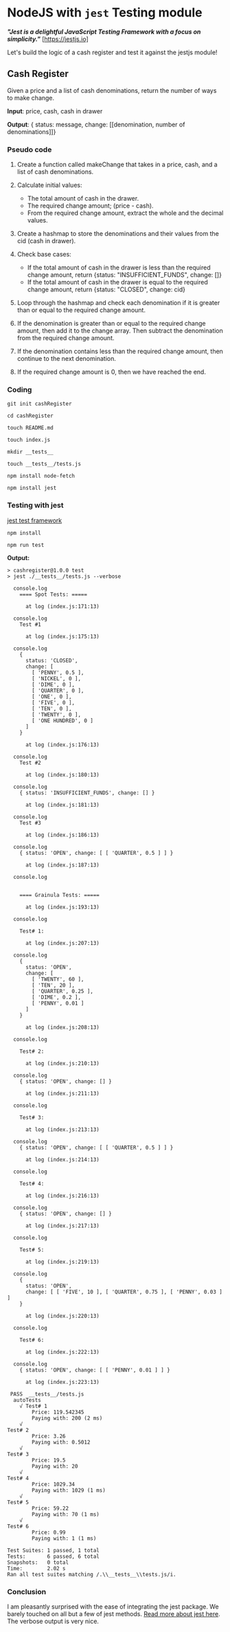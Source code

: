 # NodeJS with `jest` Testing module

***"Jest is a delightful JavaScript Testing Framework with a focus on simplicity."*** [https://jestjs.io]

Let's build the logic of a cash register and test it against the jestjs module!

## Cash Register
Given a price and a list of cash denominations, return the number of ways to make change.

**Input**: price, cash, cash in drawer

**Output**: { status: message, change: [[denomination, number of denominations]]}


### Pseudo code

1. Create a function called makeChange that takes in a price, cash, and a list of cash denominations.
   
2. Calculate initial values:
    - The total amount of cash in the drawer.
    - The required change amount; (price - cash).
    + From the required change amount, extract the whole and the decimal values.
      
3. Create a hashmap to store the denominations and their values from the cid (cash in drawer).
   
4. Check base cases:
    - If the total amount of cash in the drawer is less than the required change amount, return {status: "INSUFFICIENT_FUNDS", change: []}
    - If the total amount of cash in the drawer is equal to the required change amount, return {status: "CLOSED", change: cid}
      
5. Loop through the hashmap and check each denomination if it is greater than or equal to the required change amount.
   
6. If the denomination is greater than or equal to the required change amount, then add it to the change array. 
Then subtract the denomination from the required change amount.

7. If the denomination contains less than the required change amount, then continue to the next denomination.
   
8. If the required change amount is 0, then we have reached the end.


### Coding

```
git init cashRegister

cd cashRegister

touch README.md

touch index.js

mkdir __tests__

touch __tests__/tests.js

npm install node-fetch

npm install jest

```

### Testing with jest
[jest test framework](https://jestjs.io/)

```
npm install

npm run test
```


**Output:**

```
> cashregister@1.0.0 test
> jest ./__tests__/tests.js --verbose

  console.log
    ==== Spot Tests: =====

      at log (index.js:171:13)

  console.log
    Test #1

      at log (index.js:175:13)

  console.log
    {
      status: 'CLOSED',
      change: [
        [ 'PENNY', 0.5 ],
        [ 'NICKEL', 0 ],
        [ 'DIME', 0 ],
        [ 'QUARTER', 0 ],
        [ 'ONE', 0 ],
        [ 'FIVE', 0 ],
        [ 'TEN', 0 ],
        [ 'TWENTY', 0 ],
        [ 'ONE HUNDRED', 0 ]
      ]
    }

      at log (index.js:176:13)

  console.log
    Test #2

      at log (index.js:180:13)

  console.log
    { status: 'INSUFFICIENT_FUNDS', change: [] }

      at log (index.js:181:13)

  console.log
    Test #3

      at log (index.js:186:13)

  console.log
    { status: 'OPEN', change: [ [ 'QUARTER', 0.5 ] ] }

      at log (index.js:187:13)

  console.log


    ==== Grainula Tests: =====

      at log (index.js:193:13)

  console.log

    Test# 1:

      at log (index.js:207:13)

  console.log
    {
      status: 'OPEN',
      change: [
        [ 'TWENTY', 60 ],
        [ 'TEN', 20 ],
        [ 'QUARTER', 0.25 ],
        [ 'DIME', 0.2 ],
        [ 'PENNY', 0.01 ]
      ]
    }

      at log (index.js:208:13)

  console.log

    Test# 2:

      at log (index.js:210:13)

  console.log
    { status: 'OPEN', change: [] }

      at log (index.js:211:13)

  console.log

    Test# 3:

      at log (index.js:213:13)

  console.log
    { status: 'OPEN', change: [ [ 'QUARTER', 0.5 ] ] }

      at log (index.js:214:13)

  console.log

    Test# 4:

      at log (index.js:216:13)

  console.log
    { status: 'OPEN', change: [] }

      at log (index.js:217:13)

  console.log

    Test# 5:

      at log (index.js:219:13)

  console.log
    {
      status: 'OPEN',
      change: [ [ 'FIVE', 10 ], [ 'QUARTER', 0.75 ], [ 'PENNY', 0.03 ] ]
    }

      at log (index.js:220:13)

  console.log

    Test# 6:

      at log (index.js:222:13)

  console.log
    { status: 'OPEN', change: [ [ 'PENNY', 0.01 ] ] }

      at log (index.js:223:13)

 PASS  __tests__/tests.js
  autoTests
    √ Test# 1
        Price: 119.542345
        Paying with: 200 (2 ms)
    √
Test# 2
        Price: 3.26
        Paying with: 0.5012
    √
Test# 3
        Price: 19.5
        Paying with: 20
    √
Test# 4
        Price: 1029.34
        Paying with: 1029 (1 ms)
    √
Test# 5
        Price: 59.22
        Paying with: 70 (1 ms)
    √
Test# 6
        Price: 0.99
        Paying with: 1 (1 ms)

Test Suites: 1 passed, 1 total
Tests:       6 passed, 6 total
Snapshots:   0 total
Time:        2.02 s
Ran all test suites matching /.\\__tests__\\tests.js/i.
```

### Conclusion

I am pleasantly surprised with the ease of integrating the jest package.  We barely touched on all but a few of jest methods.  [Read more about jest here](https://jestjs.io/docs/api).  The verbose output is very nice.